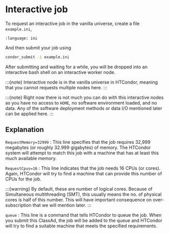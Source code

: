 # Interactive job

To request an interactive job in the vanilla universe, create a file `example.ini`,

```{literalinclude} 1-classad-interactive/example.ini
:language: ini
```

And then submit your job using

```bash
condor_submit -i example.ini
```

After submitting and waiting for a while, you will be dropped into an interactive bash shell on an interactive worker node.

:::{note}
Interactive node is in the vanilla universe in HTCondor, meaning that you cannot requests multiple nodes here.
:::

:::{note}
Right now there is not much you can do with this interactive nodes as you have no access to `HOME`, no software environment loaded, and no data. Any of the software deployment methods or data I/O mentioned later can be applied here.
:::

## Explanation

`RequestMemory=32999`
: This line specifies that the job requires 32,999 megabytes (or roughly 32.999 gigabytes) of memory. The HTCondor system will attempt to match this job with a machine that has at least this much available memory.

`RequestCpus=16`
: This line indicates that the job needs 16 CPUs (or cores). Again, HTCondor will try to find a machine that can provide this number of CPUs for the job.

   :::{warning}
    By default, these are number of logical cores. Because of Simultaneous multithreading (SMT), this usually means the no. of physical cores is half of this number. This will have important consequence on over-subscription that we will mention later.
    :::

`queue`
: This line is a command that tells HTCondor to queue the job. When you submit this ClassAd, the job will be added to the queue and HTCondor will try to find a suitable machine that meets the specified requirements.
